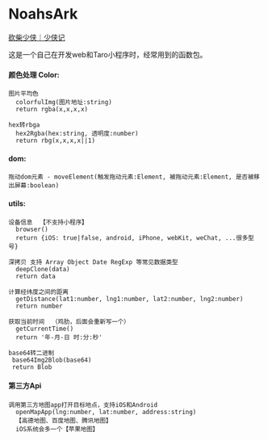 # NoahsArk
[砍柴少侠｜少侠记](http://aboat.xyz/)

这是一个自己在开发web和Taro小程序时，经常用到的函数包。

#### 颜色处理 Color:
```
图片平均色
  colorfulImg(图片地址:string)
  return rgba(x,x,x,x)

hex转rbga
  hex2Rgba(hex:string, 透明度:number)
  return rbg(x,x,x,x||1)
```

#### dom:
```
拖动dom元素 - moveElement(触发拖动元素:Element, 被拖动元素:Element, 是否被移出屏幕:boolean)
```

#### utils:
```
设备信息  【不支持小程序】
  browser()
  return {iOS: true|false, android, iPhone, webKit, weChat, ...很多型号}

深拷贝 支持 Array Object Date RegExp 等常见数据类型
  deepClone(data)
  return data

计算经纬度之间的距离
  getDistance(lat1:number, lng1:number, lat2:number, lng2:number)
  return number

获取当前时间  （鸡肋，后面会重新写一个）
  getCurrentTime()
  return '年-月-日 时:分:秒'

base64转二进制
 base64Img2Blob(base64)
 return Blob
```

#### 第三方Api
```
调用第三方地图app打开目标地点，支持iOS和Android
  openMapApp(lng:number, lat:number, address:string)
  【高德地图、百度地图、腾讯地图】
  iOS系统会多一个【苹果地图】
```



